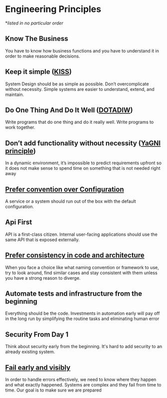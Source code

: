 # Engineering Principles 
*_listed in no particular order_ 

## Know The Business
You have to know how business functions and you have to understand it in order to make reasonable decisions. 

## Keep it simple ([KISS](https://en.wikipedia.org/wiki/KISS_principle))
System Design should be as simple as possible. Don’t overcomplicate without necessity. Simple systems are easier to understand, extend, and maintain.

## Do One Thing And Do It Well ([DOTADIW](https://en.wikipedia.org/wiki/Unix_philosophy))
Write programs that do one thing and do it really well. Write programs to work together. 

## Don’t add functionality without necessity ([YaGNI principle](https://en.wikipedia.org/wiki/You_aren%27t_gonna_need_it))
In a dynamic environment, it’s impossible to predict requirements upfront so it does not make sense to spend time on something that is not needed right away

## [Prefer convention over Configuration](https://en.wikipedia.org/wiki/Convention_over_configuration)
A service or a system should run out of the box with the default configuration. 

## Api First 
API is a first-class citizen. Internal user-facing applications should use the same API that is exposed externally. 

## [Prefer consistency in code and architecture](https://skiplist.com/insights/blog-software-principle-6-consistency-is-king)
When you face a choice like what naming convention or framework to use, try to look around, find similar cases and stay consistent with them unless you have a strong reason to diverge.

## Automate tests and infrastructure from the beginning 
Everything should be the code. Investments in automation early will pay off in the long run by simplifying the routine tasks and eliminating human error

## Security From Day 1
Think about security early from the beginning. It's hard to add security to an already existing system.

## [Fail early and visibly](https://en.wikipedia.org/wiki/Fail-fast)
In order to handle errors effectively, we need to know where they happen and what exactly happened. Systems are complex and they fail from time to time. Our goal is to make sure we are prepared 
